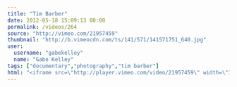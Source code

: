 ```yaml
---
title: "Tim Barber"
date: 2012-05-18 15:09:13 00:00
permalink: /videos/264
source: "http://vimeo.com/21957459"
thumbnail: "http://b.vimeocdn.com/ts/141/571/141571751_640.jpg"
user:
  username: "gabekelley"
  name: "Gabe Kelley"
tags: ["documentary","photography","tim barber"]
html: "<iframe src=\"http://player.vimeo.com/video/21957459\" width=\"1280\" height=\"720\" frameborder=\"0\" webkitallowfullscreen mozallowfullscreen allowfullscreen></iframe>"
---
```


